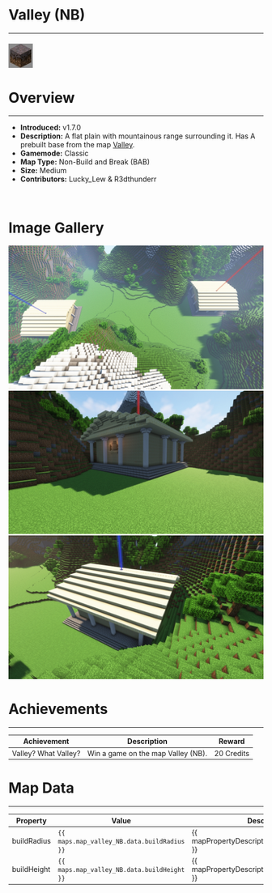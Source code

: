# Valley (NB)

***

#### ![valleyNBicon](../assets/icons/valleyNB-icon.jpg)

# Overview
***
- **Introduced:** v1.7.0
- **Description:** A flat plain with mountainous range surrounding it. Has A prebuilt base from the map [Valley](Valley).
- **Gamemode:** Classic
- **Map Type:** Non-Build and Break (BAB)
- **Size:** Medium
- **Contributors:** Lucky_Lew & R3dthunderr

<br />  

# Image Gallery
![Valley NB - Overview](../assets/maps/valleyNB/valleyNB-overview.jpg '')
![Valley NB - Red Base](../assets/maps/valleyNB/valleyNB_redbase.jpg '')
![Valley NB - Blue Base](../assets/maps/valleyNB/valleyNB-bluebase.jpg '')

# Achievements
***

| Achievement | Description | Reward |
| ----- | ----- | ------ |
| Valley? What Valley? | Win a game on the map Valley (NB). | 20 Credits |



# Map Data
***

| Property | Value | Description |
| ----------- | ----------- | ------ |
| buildRadius |`{{ maps.map_valley_NB.data.buildRadius }}`| {{ mapPropertyDescriptions.buildRadius.classic }} |
| buildHeight |`{{ maps.map_valley_NB.data.buildHeight }}`| {{ mapPropertyDescriptions.buildHeight.classic }} |w